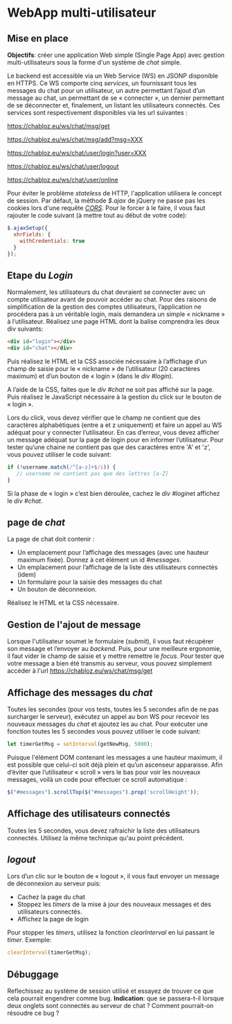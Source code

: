 # WebApp multi-utilisateur 

## Mise en place

**Objectifs**: créer une application Web simple (Single Page App) avec gestion multi-utilisateurs sous la forme d'un système de *chat* simple.

Le backend est accessible via un Web Service (WS) en JSONP disponible en HTTPS. Ce WS comporte cinq *services*, un fournissant tous les messages du chat pour un utilisateur, un autre permettant l’ajout d’un message au chat, un permettant de se « connecter », un dernier permettant de se déconnecter et, finalement, un listant les utilisateurs connectés. Ces services sont respectivement disponibles via les url suivantes : 

https://chabloz.eu/ws/chat/msg/get

https://chabloz.eu/ws/chat/msg/add?msg=XXX 

https://chabloz.eu/ws/chat/user/login?user=XXX

https://chabloz.eu/ws/chat/user/logout

https://chabloz.eu/ws/chat/user/online


Pour éviter le problème *stateless* de HTTP, l'application utilisera le concept de session. Par défaut, la méthode *$.ajax* de jQuery  ne passe pas les cookies lors d'une requête [*CORS*](https://fr.wikipedia.org/wiki/Cross-origin_resource_sharing). Pour le forcer à le faire, il vous faut rajouter le code suivant (à mettre tout au début de votre code):
```js
$.ajaxSetup({          
  xhrFields: {
    withCredentials: true
  }
});
```

## Etape du *Login*

Normalement, les utilisateurs du chat devraient se connecter avec un compte utilisateur avant de pouvoir accéder au chat. Pour des raisons de simplification de la gestion des comptes utilisateurs, l’application ne procédera pas à un véritable login, mais demandera un simple « nickname » à l’utilisateur. Réalisez une page HTML dont la balise comprendra les deux div suivants: 
```html
<div id="login"></div>
<div id="chat"></div>
```
Puis réalisez le HTML et la CSS associée nécessaire à l’affichage d’un champ de saisie pour le « nickname » de l’utilisateur (20 caractères maximum) et d’un bouton de « login » (dans le *div #login*).

A l’aide de la CSS, faites que le *div #chat* ne soit pas affiché sur la page. Puis réalisez le JavaScript nécessaire à la gestion du click sur le bouton de « login ». 

Lors du click, vous devez vérifier que le champ ne contient que des caractères alphabétiques (entre a et z uniquement) et faire un appel au WS adéquat pour y connecter l’utilisateur. En cas d’erreur, vous devez afficher un message adéquat sur la page de login pour en informer l’utilisateur. Pour tester qu’une chaine ne contient pas que des caractères entre 'A' et 'z', vous pouvez utiliser le code suivant:

```js
if (!username.match(/^[a-z]+$/i)) { 
   // username ne contient pas que des lettres [a-Z]
}
```
 Si la phase de « login » c’est bien déroulée, cachez le *div #login*et affichez le *div #chat*.

##  page de *chat*

La page de chat doit contenir :
- Un emplacement pour l’affichage des messages (avec une hauteur maximum fixée). Donnez à cet élément un id *#messages*.
- Un emplacement pour l’affichage de la liste des utilisateurs connectés (idem)
- Un formulaire pour la saisie des messages du chat
- Un bouton de déconnexion.

Réalisez le HTML et la CSS nécessaire.

## Gestion de l'ajout de message

Lorsque l'utilisateur soumet le formulaire (*submit*), il vous faut récupérer son message et l’envoyer au *backend*. Puis, pour une meilleure ergonomie, il faut vider le champ de saisie et y mettre remettre le *focus*.
Pour tester que votre message a bien été transmis au serveur, vous pouvez simplement accéder à l'url https://chabloz.eu/ws/chat/msg/get

## Affichage des messages du *chat*

Toutes les secondes (pour vos tests, toutes les 5 secondes afin de ne pas surcharger le serveur), exécutez un appel au bon WS pour recevoir les nouveaux messages du *chat* et ajoutez les au chat. Pour exécuter une fonction toutes les 5 secondes vous pouvez utiliser le code suivant:
```js
let timerGetMsg = setInterval(getNewMsg, 5000); 
``` 
Puisque l'élément DOM contenant les messages a une hauteur maximum, il est possible que celui-ci soit déjà plein et qu’un ascenseur apparaisse. Afin d’éviter que l’utilisateur « scroll » vers le bas pour voir les nouveaux messages, voilà un code pour effectuer ce scroll automatique : 

```js
$("#messages").scrollTop($("#messages").prop('scrollHeight'));
``` 

## Affichage des utilisateurs connectés

Toutes les 5 secondes, vous devez rafraichir la liste des utilisateurs connectés. Utilisez la même technique qu'au point précédent.

## *logout*

Lors d’un clic sur le bouton de « logout », il vous faut envoyer un message de déconnexion au serveur puis: 

- Cachez la page du chat
- Stoppez les *timers* de la mise à jour des nouveaux messages et des utilisateurs connectés.
- Affichez la page de login

Pour stopper les *timers*, utilisez la fonction *clearInterval* en lui passant le *timer*. Exemple:

```js
clearInterval(timerGetMsg); 
```

## Débuggage

Reflechissez au système de session utilisé et essayez de trouver ce que cela pourrait engendrer comme bug. **Indication**: que se passera-t-il lorsque deux onglets sont connectés au serveur de chat ? Comment pourrait-on résoudre ce bug ?


<!--stackedit_data:
eyJoaXN0b3J5IjpbNzg5OTE0NjYyXX0=
-->
